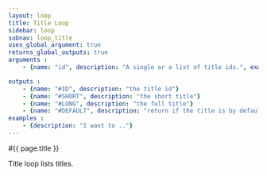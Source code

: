 ```yaml
---
layout: loop
title: Title Loop
sidebar: loop
subnav: loop_title
uses_global_argument: true
returns_global_outputs: true
arguments :
    - {name: "id", description: "A single or a list of title ids.", example: "id=\"2\", id=\"1,4,7\""}

outputs :
    - {name: "#ID", description: "the title id"}
    - {name: "#SHORT", description: "the short title"}
    - {name: "#LONG", description: "the full title"}
    - {name: "#DEFAULT", description: "return if the title is by default title"}
examples :
    - {description: "I want to .."}
---
```


#{{ page.title }}

Title loop lists titles.